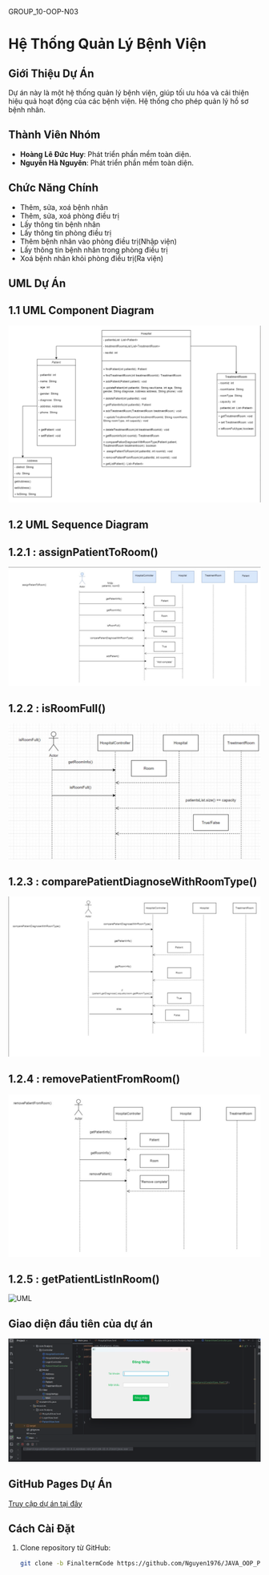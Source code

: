 GROUP_10-OOP-N03 
# Hệ Thống Quản Lý Bệnh Viện

## Giới Thiệu Dự Án
Dự án này là một hệ thống quản lý bệnh viện, giúp tối ưu hóa và cải thiện hiệu quả hoạt động của các bệnh viện. Hệ thống cho phép quản lý hồ sơ bệnh nhân.
## Thành Viên Nhóm
- **Hoàng Lê Đức Huy**: Phát triển phần mềm toàn diện.
- **Nguyễn Hà Nguyên**: Phát triển phần mềm toàn diện.

## Chức Năng Chính
- Thêm, sửa, xoá bệnh nhân
- Thêm, sửa, xoá phòng điều trị
- Lấy thông tin bệnh nhân
- Lấy thông tin phòng điều trị
- Thêm bệnh nhân vào phòng điều trị(Nhập viện)
- Lấy thông tin bệnh nhân trong phòng điều trị
- Xoá bệnh nhân khỏi phòng điều trị(Ra viện)

## UML Dự Án

## 1.1 UML Component Diagram

![UML](./img/UML.png)

## 1.2 UML Sequence Diagram

## 1.2.1 : assignPatientToRoom()

![UML](./img/sequence1.jpg)

## 1.2.2 : isRoomFull()

![UML](./img/sequence2.jpg)

## 1.2.3 : comparePatientDiagnoseWithRoomType()

![UML](./img/sequence3.jpg)

## 1.2.4 : removePatientFromRoom()

![UML](./img/sequence4.jpg)

## 1.2.5 : getPatientListInRoom()

![UML](./img/)

## Giao diện đầu tiên của dự án
![firstScreen](./img/firstScreen.png)

## GitHub Pages Dự Án
[Truy cập dự án tại đây](https://nguyen1976.github.io/JAVA_OOP_PKA_Nhom_10/)


## Cách Cài Đặt
1. Clone repository từ GitHub:
   ```bash
   git clone -b FinaltermCode https://github.com/Nguyen1976/JAVA_OOP_PKA_Nhom_10.git
   
